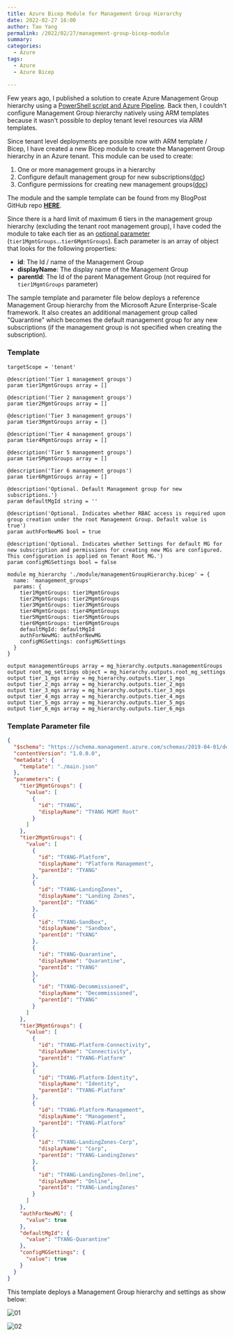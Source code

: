 ```yaml
---
title: Azure Bicep Module for Management Group Hierarchy
date: 2022-02-27 16:00
author: Tao Yang
permalink: /2022/02/27/management-group-bicep-module
summary:
categories:
  - Azure
tags:
  - Azure
  - Azure Bicep

---
```


Few years ago, I published a solution to create Azure Management Group hierarchy using a [PowerShell script and Azure Pipeline](https://blog.tyang.org/2019/09/08/configuring-azure-management-group-hierarchy-using-azure-devops/). Back then, I couldn't configure Management Group hierarchy natively using ARM templates because it wasn't possible to deploy tenant level resources via ARM templates.

Since tenant level deployments are possible now with ARM template / Bicep, I have created a new Bicep module to create the Management Group hierarchy in an Azure tenant. This module can be used to create:

1. One or more management groups in a hierarchy
2. Configure default management group for new subscriptions([doc](https://docs.microsoft.com/en-au/azure/governance/management-groups/how-to/protect-resource-hierarchy#setting---default-management-group))
3. Configure permissions for creating new management groups([doc](https://docs.microsoft.com/en-au/azure/governance/management-groups/how-to/protect-resource-hierarchy#setting---require-authorization))

The module and the sample template can be found from my BlogPost GitHub repo **[HERE](https://github.com/tyconsulting/BlogPosts/tree/master/Azure-Bicep/management.group)**.

Since there is a hard limit of maximum 6 tiers in the management group hierarchy (excluding the tenant root management group), I have coded the module to take each tier as an [optional parameter](https://github.com/tyconsulting/BlogPosts/blob/master/Azure-Bicep/management.group/module/managementGroupHierarchy.bicep#L3-L19) (```tier1MgmtGroups```...```tier6MgmtGroups```). Each parameter is an array of object that looks for the following properties:

* **id**: The Id / name of the Management Group
* **displayName**: The display name of the Management Group
* **parentId**: The Id of the parent Management Group (not required for ```tier1MgmtGroups``` parameter)

The sample template and parameter file below deploys a reference Management Group hierarchy from the Microsoft Azure Enterprise-Scale framework. It also creates an additional management group called "Quarantine" which becomes the default management group for any new subscriptions (if the management group is not specified when creating the subscription).

### Template

```hcl
targetScope = 'tenant'

@description('Tier 1 management groups')
param tier1MgmtGroups array = []

@description('Tier 2 management groups')
param tier2MgmtGroups array = []

@description('Tier 3 management groups')
param tier3MgmtGroups array = []

@description('Tier 4 management groups')
param tier4MgmtGroups array = []

@description('Tier 5 management groups')
param tier5MgmtGroups array = []

@description('Tier 6 management groups')
param tier6MgmtGroups array = []

@description('Optional. Default Management group for new subscriptions.')
param defaultMgId string = ''

@description('Optional. Indicates whether RBAC access is required upon group creation under the root Management Group. Default value is true')
param authForNewMG bool = true

@description('Optional. Indicates whether Settings for default MG for new subscription and permissions for creating new MGs are configured. This configuration is applied on Tenant Root MG.')
param configMGSettings bool = false

module mg_hierarchy './module/managementGroupHierarchy.bicep' = {
  name: 'management_groups'
  params: {
    tier1MgmtGroups: tier1MgmtGroups
    tier2MgmtGroups: tier2MgmtGroups
    tier3MgmtGroups: tier3MgmtGroups
    tier4MgmtGroups: tier4MgmtGroups
    tier5MgmtGroups: tier5MgmtGroups
    tier6MgmtGroups: tier6MgmtGroups
    defaultMgId: defaultMgId
    authForNewMG: authForNewMG
    configMGSettings: configMGSettings
  }
}

output managementGroups array = mg_hierarchy.outputs.managementGroups
output root_mg_settings object = mg_hierarchy.outputs.root_mg_settings
output tier_1_mgs array = mg_hierarchy.outputs.tier_1_mgs
output tier_2_mgs array = mg_hierarchy.outputs.tier_2_mgs
output tier_3_mgs array = mg_hierarchy.outputs.tier_3_mgs
output tier_4_mgs array = mg_hierarchy.outputs.tier_4_mgs
output tier_5_mgs array = mg_hierarchy.outputs.tier_5_mgs
output tier_6_mgs array = mg_hierarchy.outputs.tier_6_mgs
```

### Template Parameter file

```json
{
  "$schema": "https://schema.management.azure.com/schemas/2019-04-01/deploymentParameters.json#",
  "contentVersion": "1.0.0.0",
  "metadata": {
    "template": "./main.json"
  },
  "parameters": {
    "tier1MgmtGroups": {
      "value": [
        {
          "id": "TYANG",
          "displayName": "TYANG MGMT Root"
        }
      ]
    },
    "tier2MgmtGroups": {
      "value": [
        {
          "id": "TYANG-Platform",
          "displayName": "Platform Management",
          "parentId": "TYANG"
        },
        {
          "id": "TYANG-LandingZones",
          "displayName": "Landing Zones",
          "parentId": "TYANG"
        },
        {
          "id": "TYANG-Sandbox",
          "displayName": "Sandbox",
          "parentId": "TYANG"
        },
        {
          "id": "TYANG-Quarantine",
          "displayName": "Quarantine",
          "parentId": "TYANG"
        },
        {
          "id": "TYANG-Decommissioned",
          "displayName": "Decommissioned",
          "parentId": "TYANG"
        }
      ]
    },
    "tier3MgmtGroups": {
      "value": [
        {
          "id": "TYANG-Platform-Connectivity",
          "displayName": "Connectivity",
          "parentId": "TYANG-Platform"
        },
        {
          "id": "TYANG-Platform-Identity",
          "displayName": "Identity",
          "parentId": "TYANG-Platform"
        },
        {
          "id": "TYANG-Platform-Management",
          "displayName": "Management",
          "parentId": "TYANG-Platform"
        },
        {
          "id": "TYANG-LandingZones-Corp",
          "displayName": "Corp",
          "parentId": "TYANG-LandingZones"
        },
        {
          "id": "TYANG-LandingZones-Online",
          "displayName": "Online",
          "parentId": "TYANG-LandingZones"
        }
      ]
    },
    "authForNewMG": {
      "value": true
    },
    "defaultMgId": {
      "value": "TYANG-Quarantine"
    },
    "configMGSettings": {
      "value": true
    }
  }
}
```

This template deploys a Management Group hierarchy and settings as show below:

![01](../../../../assets/images/2022/02/mgmt-group-01.jpg)

![02](../../../../assets/images/2022/02/mgmt-group-02.jpg)

